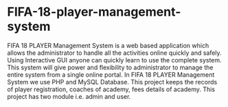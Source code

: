 # FIFA-18-player-management-system
FIFA 18  PLAYER Management System is a web based application which allows the administrator to handle all the activities online quickly and safely. Using Interactive GUI anyone can quickly learn to use the complete system. This system will give power and flexibility to administrator to manage the entire system from a single online portal. In FIFA 18 PLAYER Management System we use PHP and MySQL Database. This project keeps the records of player registration, coaches of academy, fees details of academy. This project has two module i.e. admin and user.
